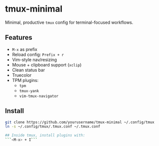 # tmux-minimal

Minimal, productive `tmux` config for terminal-focused workflows.

## Features

- `M-x` as prefix
- Reload config: `Prefix + r`
- Vim-style nav/resizing
- Mouse + clipboard support (`xclip`)
- Clean status bar
- Truecolor
- TPM plugins:
  - `tpm`
  - `tmux-yank`
  - `vim-tmux-navigator`

## Install

```sh
git clone https://github.com/yourusername/tmux-minimal ~/.config/tmux
ln -s ~/.config/tmux/.tmux.conf ~/.tmux.conf

## Inside tmux, install plugins with:
```<M-x> + I```

